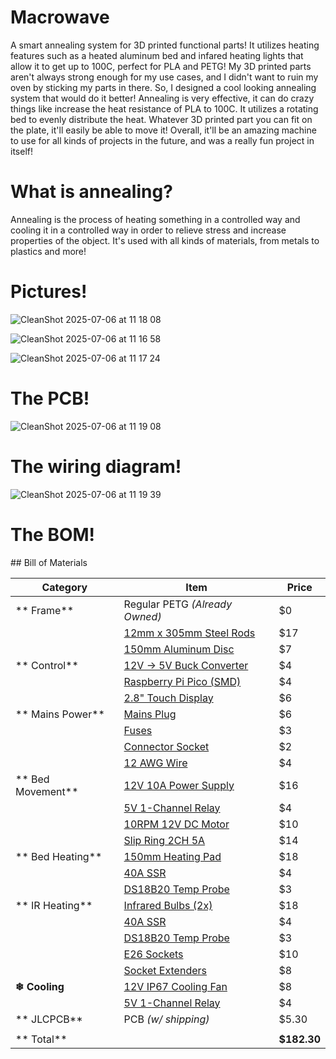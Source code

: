 # Macrowave

A smart annealing system for 3D printed functional parts! It utilizes heating features such as a heated aluminum bed and infared heating lights that allow it to get up to 100C, perfect for PLA and PETG! My 3D printed parts
aren't always strong enough for my use cases, and I didn't want to ruin my oven by sticking my parts in there. So, I designed a cool looking annealing system that would do it better! Annealing is very effective, it can do crazy things like increase the heat resistance of PLA to 100C. It utilizes a rotating bed to evenly distribute the heat. Whatever 3D printed part you can fit on the plate, it'll easily be able to move it! Overall, it'll be an amazing machine to use for all kinds of projects in the future, and was a really fun project in itself!

<h1>What is annealing?</h1>

Annealing is the process of heating something in a controlled way and cooling it in a controlled way in order to relieve stress and increase properties of the object. It's used with all kinds of materials, from metals to plastics and more!

<h1>Pictures!</h1>

![CleanShot 2025-07-06 at 11 18 08](https://github.com/user-attachments/assets/ef3292cb-c982-4c77-a1b0-9aa1d2187b53)


![CleanShot 2025-07-06 at 11 16 58](https://github.com/user-attachments/assets/f1a1bda2-f936-433d-b6f2-9a90be53fba5)

![CleanShot 2025-07-06 at 11 17 24](https://github.com/user-attachments/assets/b290f7bf-d0de-46b2-92aa-0e52f5f389a0)

<h1>The PCB!</h1>

![CleanShot 2025-07-06 at 11 19 08](https://github.com/user-attachments/assets/6e9aea43-e051-440d-a6a6-084cc8729a48)

<h1>The wiring diagram!</h1>

![CleanShot 2025-07-06 at 11 19 39](https://github.com/user-attachments/assets/d65fbcc0-0d0f-4dcb-9e85-6e9853a46e60)

<h1>The BOM!</h1>
## Bill of Materials

| Category                | Item                                                                                 | Price |
|------------------------|----------------------------------------------------------------------------------------|-------|
| **   Frame**           | Regular PETG *(Already Owned)*                                                       | $0    |
|                        | [12mm x 305mm Steel Rods](https://www.amazon.com/uxcell-Stainless-Steel-305mm-Working/dp/B0DKXSZ9M8/) | $17   |
|                        | [150mm Aluminum Disc](https://www.amazon.com/uxcell-Aluminum-Diameter-Thickness-Stamping/dp/B0DQ8H1FZG/) | $7    |
| **   Control**         | [12V → 5V Buck Converter](https://www.aliexpress.us/item/3256808220206305.html)       | $4    |
|                        | [Raspberry Pi Pico (SMD)](https://www.aliexpress.us/item/3256806910537897.html)       | $4    |
|                        | [2.8" Touch Display](https://www.aliexpress.us/item/3256806437054690.html)           | $6    |
| **   Mains Power**     | [Mains Plug](https://www.aliexpress.us/item/3256805500507047.html)                    | $6    |
|                        | [Fuses](https://www.aliexpress.us/item/3256806781121800.html)                         | $3    |
|                        | [Connector Socket](https://www.aliexpress.us/item/2251832520633643.html)             | $2    |
|                        | [12 AWG Wire](https://www.aliexpress.us/item/3256807619400327.html)                  | $4    |
| **   Bed Movement**    | [12V 10A Power Supply](https://www.amazon.com/Universal-Regulated-Switching-Industrial-Transformer/dp/B0CCL86TGY/) | $16   |
|                        | [5V 1-Channel Relay](https://www.aliexpress.us/item/3256805679282465.html)           | $4    |
|                        | [10RPM 12V DC Motor](https://www.aliexpress.us/item/2251832801627453.html)           | $10   |
|                        | [Slip Ring 2CH 5A](https://www.aliexpress.us/item/2251832799374262.html)             | $14   |
| **   Bed Heating**     | [150mm Heating Pad](https://www.aliexpress.us/item/3256805151930305.html)            | $18   |
|                        | [40A SSR](https://www.aliexpress.us/item/2251832734722079.html)                       | $4    |
|                        | [DS18B20 Temp Probe](https://www.aliexpress.us/item/3256807353480124.html)          | $3    |
| **   IR Heating**      | [Infrared Bulbs (2x)](https://www.amazon.com/REPTI-ZOO-Infrared-Reptile-Emitter/dp/B0B5W8XCNH/) | $18   |
|                        | [40A SSR](https://www.aliexpress.us/item/2251832734722079.html)                       | $4    |
|                        | [DS18B20 Temp Probe](https://www.aliexpress.us/item/3256807353480124.html)          | $3    |
|                        | [E26 Sockets](https://www.amazon.com/Ceramic-Standard-Medimun-Halogen-Incandescent/dp/B07FMRLSWC/) | $10   |
|                        | [Socket Extenders](https://www.amazon.com/DiCUNO-Extension-All-Directional-Adjustable-Converter/dp/B078WJJ7VZ/) | $8    |
| **❄  Cooling**         | [12V IP67 Cooling Fan](https://www.aliexpress.us/item/3256807400971120.html)         | $8    |
|                        | [5V 1-Channel Relay](https://www.aliexpress.us/item/3256805679282465.html)           | $4    |
| **   JLCPCB**          | PCB *(w/ shipping)*                                                                   | $5.30 |
|                        |                                                                                       |       |
| **   Total**           |                                                                                       | **$182.30** |
